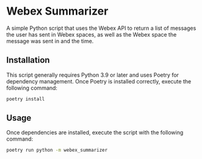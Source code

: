 # Webex Summarizer

A simple Python script that uses the Webex API to return a list of messages the user has sent in Webex spaces, as well as the Webex space the message was sent in and the time.

## Installation

This script generally requires Python 3.9 or later and uses Poetry for dependency management. Once Poetry is installed correctly, execute the following command:

```bash
poetry install
```

## Usage

Once dependencies are installed, execute the script with the following command:

```bash
poetry run python -m webex_summarizer
```
